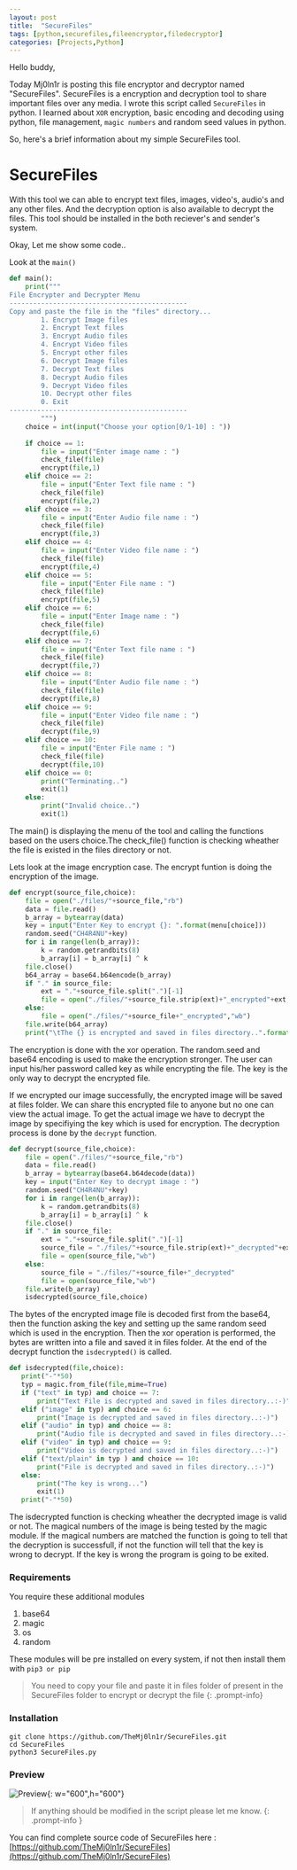 ```yaml
---
layout: post
title:  "SecureFiles"
tags: [python,securefiles,fileencryptor,filedecryptor]
categories: [Projects,Python]
---
```


Hello buddy,

Today Mj0ln1r is posting this file encryptor and decryptor named "SecureFiles".
SecureFiles is a encryption and decryption tool to share important files over any media.
I wrote this script called `SecureFiles` in python. I learned about `XOR` encryption, basic encoding and decoding using python, file management, `magic numbers` and random seed values in python.

So, here's a brief information about my simple SecureFiles tool.

# SecureFiles

With this tool we can able to encrypt text files, images, video's, audio's and any other files. And the decryption option is also available to decrypt the files.
This tool should be installed in the both reciever's and sender's system. 

Okay, Let me show some code..

Look at the `main()`

```python
def main():
	print("""
File Encrypter and Decrypter Menu
---------------------------------------------
Copy and paste the file in the "files" directory...
		1. Encrypt Image files      
		2. Encrypt Text files		
		3. Encrypt Audio files		
		4. Encrypt Video files		
		5. Encrypt other files		
		6. Decrypt Image files		
		7. Decrypt Text files		
		8. Decrypt Audio files		
		9. Decrypt Video files		
		10. Decrypt other files		
		0. Exit						
---------------------------------------------
		""")
	choice = int(input("Choose your option[0/1-10] : "))
	
	if choice == 1:
		file = input("Enter image name : ")
		check_file(file)
		encrypt(file,1)
	elif choice == 2:
		file = input("Enter Text file name : ")
		check_file(file)
		encrypt(file,2)
	elif choice == 3:
		file = input("Enter Audio file name : ")
		check_file(file)
		encrypt(file,3)
	elif choice == 4:
		file = input("Enter Video file name : ")
		check_file(file)
		encrypt(file,4)
	elif choice == 5:
		file = input("Enter File name : ")
		check_file(file)
		encrypt(file,5)
	elif choice == 6:
		file = input("Enter Image name : ")
		check_file(file)
		decrypt(file,6)
	elif choice == 7:
		file = input("Enter Text file name : ")
		check_file(file)
		decrypt(file,7)
	elif choice == 8:
		file = input("Enter Audio file name : ")
		check_file(file)
		decrypt(file,8)
	elif choice == 9:
		file = input("Enter Video file name : ")
		check_file(file)
		decrypt(file,9)
	elif choice == 10:
		file = input("Enter File name : ")
		check_file(file)
		decrypt(file,10)
	elif choice == 0:
		print("Terminating..")
		exit(1)
	else:
		print("Invalid choice..")
		exit(1)
```
The main() is displaying the menu of the tool and calling the functions based on the users choice.The check_file() function is checking wheather the file
is existed in the files directory or not.

Lets look at the image encryption case. The encrypt funtion is doing the encryption of the image.

```python
def encrypt(source_file,choice):
	file = open("./files/"+source_file,"rb")
	data = file.read()
	b_array = bytearray(data)
	key = input("Enter Key to encrypt {}: ".format(menu[choice]))
	random.seed("CH4R4NU"+key)
	for i in range(len(b_array)):
		k = random.getrandbits(8)
		b_array[i] = b_array[i] ^ k
	file.close()
	b64_array = base64.b64encode(b_array)
	if "." in source_file:
		ext = "."+source_file.split(".")[-1]
		file = open("./files/"+source_file.strip(ext)+"_encrypted"+ext,"wb")
	else:
		file = open("./files/"+source_file+"_encrypted","wb")
	file.write(b64_array)
	print("\tThe {} is encrypted and saved in files directory..".format(menu[choice]))
```
The encryption is done with the xor operation. The random.seed and base64 encoding is used to make the encryption stronger. The user can input his/her password called key as while encrypting the file. The key is the only way to decrypt the encrypted file.

If we encrypted our image successfully, the encrypted image will be saved at files folder. We can share this encrypted file to anyone but no one can view the actual image. To get the actual image we have to decrypt the image by specifiying the key which is used for encryption. The decryption process is done by the 
`decrypt` function.

```python
def decrypt(source_file,choice):
	file = open("./files/"+source_file,"rb")
	data = file.read()
	b_array = bytearray(base64.b64decode(data))
	key = input("Enter Key to decrypt image : ")
	random.seed("CH4R4NU"+key)
	for i in range(len(b_array)):
		k = random.getrandbits(8)
		b_array[i] = b_array[i] ^ k 
	file.close()
	if "." in source_file:
		ext = "."+source_file.split(".")[-1]
		source_file = "./files/"+source_file.strip(ext)+"_decrypted"+ext
		file = open(source_file,"wb")
	else:
		source_file = "./files/"+source_file+"_decrypted"
		file = open(source_file,"wb")
	file.write(b_array)
	isdecrypted(source_file,choice)
```
The bytes of the encrypted image file is decoded first from the base64, then the function asking the key and setting up the same random seed which is used in the encryption. Then the xor operation is performed, the bytes are written into a file and saved it in files folder. At the end of the decrypt function the
 `isdecrypted()` is called.
 ```python
def isdecrypted(file,choice):
	print("-"*50)
	typ = magic.from_file(file,mime=True)
	if ("text" in typ) and choice == 7:
		print("Text File is decrypted and saved in files directory..:-)")
	elif ("image" in typ) and choice == 6:
		print("Image is decrypted and saved in files directory..:-)")
	elif ("audio" in typ) and choice == 8:
		print("Audio file is decrypted and saved in files directory..:-)")
	elif ("video" in typ) and choice == 9:
		print("Video is decrypted and saved in files directory..:-)")
	elif ("text/plain" in typ ) and choice == 10:
		print("File is decrypted and saved in files directory..:-)")
	else:
		print("The key is wrong...")
		exit(1)
	print("-"*50)

```
The isdecrypted function is checking wheather the decrypted image is valid or not. The magical numbers of the image is being tested by the magic module.
If the magical numbers are matched the function is going to tell that the decryption is successfull, if not the function will tell that the key is wrong to decrypt. If the key is wrong the program is going to be exited.


### Requirements

You require these additional modules 

1. base64
2. magic
3. os
4. random

These modules will be pre installed on every system, if not then install them with `pip3 or pip`

>You need to copy your file and paste it in files folder of present in the SecureFiles folder to encrypt or decrypt the file
{: .prompt-info}

### Installation

```text 
git clone https://github.com/TheMj0ln1r/SecureFiles.git
cd SecureFiles
python3 SecureFiles.py
```
### Preview

![Preview](/assets/img/project_img/securefiles.png){: w="600",h="600"}

> If anything should be modified in the script please let me know.
{: .prompt-info }

You can find complete source code of SecureFiles here : [https://github.com/TheMj0ln1r/SecureFiles](https://github.com/TheMj0ln1r/SecureFiles)
